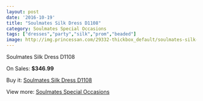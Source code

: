 ```yaml
---
layout: post
date: '2016-10-19'
title: "Soulmates Silk Dress D1108"
category: Soulmates Special Occasions
tags: ["dresses","party","silk","prom","beaded"]
image: http://img.princessan.com/29332-thickbox_default/soulmates-silk-dress-d1108.jpg
---
```

Soulmates Silk Dress D1108

On Sales: **$346.99**
<a href="https://www.princessan.com/en/13363-soulmates-silk-dress-d1108.html"><amp-img layout="responsive" width="600" height="600" src="//img.princessan.com/29332-thickbox_default/soulmates-silk-dress-d1108.jpg" alt="Soulmates Silk Dress D1108 0" /></a>

Buy it: [Soulmates Silk Dress D1108](https://www.princessan.com/en/13363-soulmates-silk-dress-d1108.html "Soulmates Silk Dress D1108")

View more: [Soulmates Special Occasions](https://www.princessan.com/en/96- "Soulmates Special Occasions")